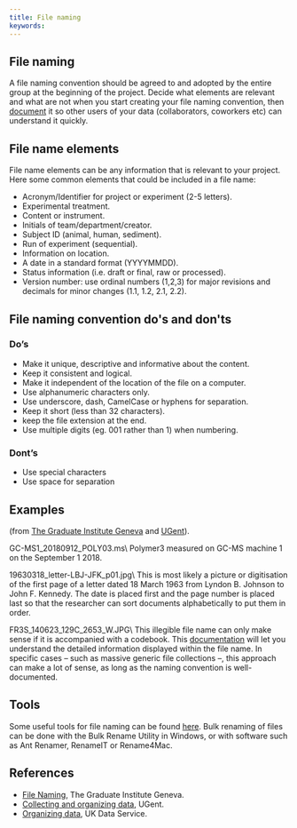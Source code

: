 ```yaml
---
title: File naming
keywords:
---
```

## File naming
A file naming convention should be agreed to and adopted by the entire group at the beginning of the project. Decide what elements are relevant and what are not when you start creating your file naming convention, then [document](data_documentation) it so other users of your data (collaborators, coworkers etc) can understand it quickly.

## File name elements
File name elements can be any information that is relevant to your project. Here some common elements that could be included in a file name:
* Acronym/Identifier for project or experiment (2-5 letters).
* Experimental treatment.
* Content or instrument.
* Initials of team/department/creator.
* Subject ID (animal, human, sediment).
* Run of experiment (sequential).
* Information on location.
* A date in a standard format (YYYYMMDD).
* Status information (i.e. draft or final, raw or processed).
* Version number: use ordinal numbers (1,2,3) for major revisions and decimals for minor changes (1.1, 1.2, 2.1, 2.2).

## File naming convention do's and don'ts
### Do’s
* Make it unique, descriptive and informative about the content.
* Keep it consistent and logical.
* Make it independent of the location of the file on a computer.
* Use alphanumeric characters only.
* Use underscore, dash, CamelCase or hyphens for separation.
* Keep it short (less than 32 characters).
* keep the file extension at the end.
* Use multiple digits (eg. 001 rather than 1) when numbering.

### Dont’s
* Use special characters
* Use space for separation

## Examples
(from [The Graduate Institute Geneva](https://libguides.graduateinstitute.ch/rdm/filenames) and [UGent](https://www.ugent.be/en/research/datamanagement/during-research/collection.htm#Filenaming)).

GC-MS1_20180912_POLY03.ms\\
Polymer3 measured on GC-MS machine 1 on the September 1 2018.

19630318_letter-LBJ-JFK_p01.jpg\\
This is most likely a picture or digitisation of the first page of a letter dated 18 March 1963 from Lyndon B. Johnson to John F. Kennedy. The date is placed first and the page number is placed last so that the researcher can sort documents alphabetically to put them in order.

FR3S_140623_129C_2653_W.JPG\\
This illegible file name can only make sense if it is accompanied with a codebook. This [documentation](data_documentation) will let you understand the detailed information displayed within the file name. In specific cases – such as massive generic file collections –, this approach can make a lot of sense, as long as the naming convention is well-documented.

## Tools
Some useful tools for file naming can be found [here](https://libguides.graduateinstitute.ch/rdm/filenames).
Bulk renaming of files can be done with the Bulk Rename Utility in Windows, or with software such as Ant Renamer, RenameIT or Rename4Mac.

## References
* [File Naming](https://libguides.graduateinstitute.ch/rdm/filenames), The Graduate Institute Geneva.
* [Collecting and organizing data](https://www.ugent.be/en/research/datamanagement/during-research/collection.htm#Filenaming), UGent.
* [Organizing data](https://www.ukdataservice.ac.uk/manage-data/format/organising), UK Data Service.
